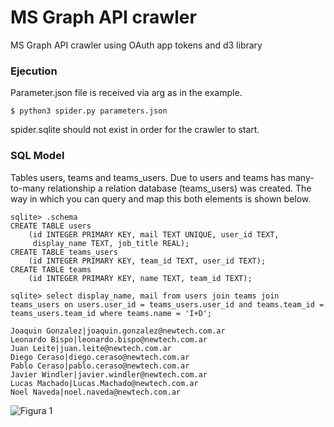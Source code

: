 # MS Graph API crawler
MS Graph API crawler using OAuth app tokens and d3 library

### Ejecution
Parameter.json file is received via arg as in the example.

```
$ python3 spider.py parameters.json 
```

spider.sqlite should not exist in order for the crawler to start.

### SQL Model
Tables users, teams and teams_users. Due to users and teams has many-to-many relationship a relation database (teams_users) was created. The way in which  you can query and map this both elements is shown below.

```
sqlite> .schema
CREATE TABLE users
    (id INTEGER PRIMARY KEY, mail TEXT UNIQUE, user_id TEXT,
     display_name TEXT, job_title REAL);
CREATE TABLE teams_users
    (id INTEGER PRIMARY KEY, team_id TEXT, user_id TEXT);
CREATE TABLE teams
    (id INTEGER PRIMARY KEY, name TEXT, team_id TEXT);

```

```
sqlite> select display_name, mail from users join teams join teams_users on users.user_id = teams_users.user_id and teams.team_id = teams_users.team_id where teams.name = 'I+D';

Joaquin Gonzalez|joaquin.gonzalez@newtech.com.ar
Leonardo Bispo|leonardo.bispo@newtech.com.ar
Juan Leite|juan.leite@newtech.com.ar
Diego Ceraso|diego.ceraso@newtech.com.ar
Pablo Ceraso|pablo.ceraso@newtech.com.ar
Javier Windler|javier.windler@newtech.com.ar
Lucas Machado|Lucas.Machado@newtech.com.ar
Noel Naveda|noel.naveda@newtech.com.ar

```

![Figura 1](https://github.com/joagonzalez/api_graph_crawler/blob/master/doc/img/api_graph_crawler.png)
